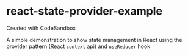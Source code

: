 # react-state-provider-example
Created with CodeSandbox

A simple demonstration to show state management in React using the provider pattern (React `context` api) and `useReducer` hook
